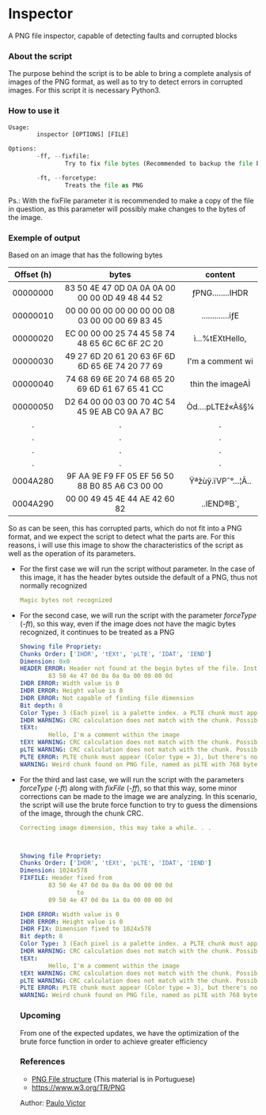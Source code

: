 # Inspector
A PNG file inspector, capable of detecting faults and corrupted blocks

### About the script
The purpose behind the script is to be able to bring a complete analysis of images of the PNG format, as well as to try to detect errors in corrupted images.
For this script it is necessary Python3.

### How to use it

```py
Usage:
        inspector [OPTIONS] [FILE]

Options:
        -ff, --fixfile:
                Try to fix file bytes (Recommended to backup the file before using it)

        -ft, --forcetype:
                Treats the file as PNG
```
Ps.: With the fixFile parameter it is recommended to make a copy of the file in question, as this parameter will possibly make changes to the bytes of the image.

### Exemple of output
Based on an image that has the following bytes

|Offset (h) | bytes | content |
|:------:|:---------------------------------------------:|:--------------:|
|00000000|83 50 4E 47 0D 0A 0A 0A 00 00 00 0D 49 48 44 52| ƒPNG........IHDR|
|00000010|00 00 00 00 00 00 00 00 08 03 00 00 00 69 83 45|.............iƒE|
|00000020|EC 00 00 00 25 74 45 58 74 48 65 6C 6C 6F 2C 20|ì...%tEXtHello, |
|00000030|49 27 6D 20 61 20 63 6F 6D 6D 65 6E 74 20 77 69|I'm a comment wi|
|00000040|74 68 69 6E 20 74 68 65 20 69 6D 61 67 65 41 CC|thin the imageAÌ|
|00000050|D2 64 00 00 03 00 70 4C 54 45 9E AB C0 9A A7 BC|Òd....pLTEž«Àš§¼|
|.|.|.|
|.|.|.|
|.|.|.|
|.|.|.|
|0004A280|9F AA 9E F9 FF 05 EF 56 50 88 B0 85 A6 C3 00 00|Ÿªžùÿ.ïVPˆ°…¦Ã..|
|0004A290|00 00 49 45 4E 44 AE 42 60 82|..IEND®B`‚|

So as can be seen, this has corrupted parts, which do not fit into a PNG format, and we expect the script to detect what the parts are. For this reasons, i will use this image to show the characteristics of the script as well as the operation of its parameters.

* For the first case we will run the script without parameter. In the case of this image, it has the header bytes outside the default of a PNG, thus not normally recognized
  ```yaml
  Magic bytes not recognized
  ```
* For the second case, we will run the script with the parameter _forceType_ (-_ft_), so this way, even if the image does not have the magic bytes recognized, it continues to be treated as a PNG
  ```yaml
  Showing file Propriety:
  Chunks Order: ['IHDR', 'tEXt', 'pLTE', 'IDAT', 'IEND']
  Dimension: 0x0
  HEADER ERROR: Header not found at the begin bytes of the file. Instead:
          83 50 4e 47 0d 0a 0a 0a 00 00 00 0d
  IHDR ERROR: Width value is 0
  IHDR ERROR: Height value is 0
  IHDR ERROR: Not capable of finding file dimension
  Bit depth: 8
  Color Type: 3 (Each pixel is a palette index. a PLTE chunk must appear). Bit depth allowed value 1,2,4,8.
  IHDR WARNING: CRC calculation does not match with the chunk. Possible loss of data
  tEXt:
          Hello, I'm a comment within the image
  tEXt WARNING: CRC calculation does not match with the chunk. Possible loss of data
  pLTE WARNING: CRC calculation does not match with the chunk. Possible loss of data
  PLTE ERROR: PLTE chunk must appear (Color type = 3), but there's none.
  WARNING: Weird chunk found on PNG file, named as pLTE with 768 bytes of size
  ```
* For the third and last case, we will run the script with the parameters _forceType_ (-_ft_) along with _fixFile_ (-_ff_), so that this way, some minor corrections can be made to the image we are analyzing. In this scenario, the script will use the brute force function to try to guess the dimensions of the image, through the chunk CRC.
  ```yaml
  Correcting image dimension, this may take a while. . .



  Showing file Propriety:
  Chunks Order: ['IHDR', 'tEXt', 'pLTE', 'IDAT', 'IEND']
  Dimension: 1024x578
  FIXFILE: Header fixed from
          83 50 4e 47 0d 0a 0a 0a 00 00 00 0d
                  to
          89 50 4e 47 0d 0a 1a 0a 00 00 00 0d

  IHDR ERROR: Width value is 0
  IHDR ERROR: Height value is 0
  IHDR FIX: Dimension fixed to 1024x578
  Bit depth: 8
  Color Type: 3 (Each pixel is a palette index. a PLTE chunk must appear). Bit depth allowed value 1,2,4,8.
  IHDR WARNING: CRC calculation does not match with the chunk. Possible loss of data
  tEXt:
          Hello, I'm a comment within the image
  tEXt WARNING: CRC calculation does not match with the chunk. Possible loss of data
  pLTE WARNING: CRC calculation does not match with the chunk. Possible loss of data
  PLTE ERROR: PLTE chunk must appear (Color type = 3), but there's none.
  WARNING: Weird chunk found on PNG file, named as pLTE with 768 bytes of size
  ```
  
  ### Upcoming
  From one of the expected updates, we have the optimization of the brute force function in order to achieve greater efficiency
  
  ### References
  * [PNG File structure](https://github.com/rcrs4/Tebas/blob/master/forense/png/pt-br.md) (This material is in Portuguese)
  * <https://www.w3.org/TR/PNG>
  
  Author: [Paulo Victor](https://github.com/Pulho)
